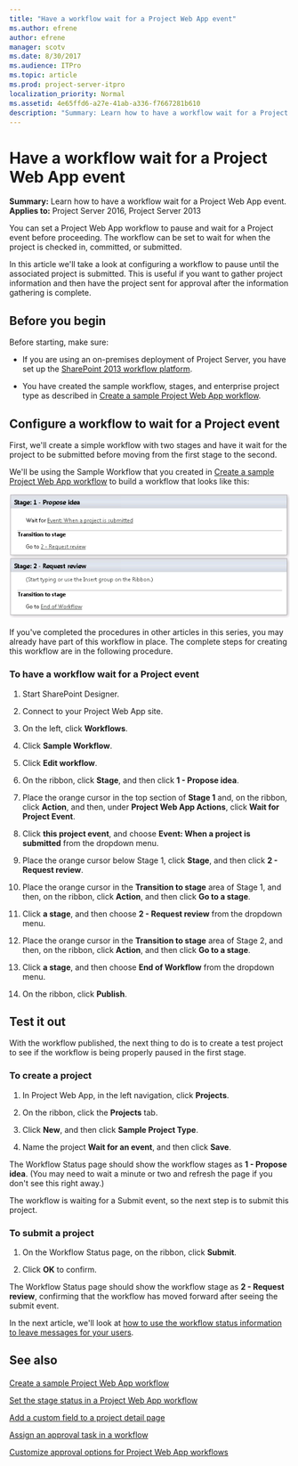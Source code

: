 ```yaml
---
title: "Have a workflow wait for a Project Web App event"
ms.author: efrene
author: efrene
manager: scotv
ms.date: 8/30/2017
ms.audience: ITPro
ms.topic: article
ms.prod: project-server-itpro
localization_priority: Normal
ms.assetid: 4e65ffd6-a27e-41ab-a336-f7667281b610
description: "Summary: Learn how to have a workflow wait for a Project Web App event."
---
```


# Have a workflow wait for a Project Web App event
 
 **Summary:** Learn how to have a workflow wait for a Project Web App event.<br/>
**Applies to:** Project Server 2016, Project Server 2013
  
You can set a Project Web App workflow to pause and wait for a Project event before proceeding. The workflow can be set to wait for when the project is checked in, committed, or submitted.
  
In this article we'll take a look at configuring a workflow to pause until the associated project is submitted. This is useful if you want to gather project information and then have the project sent for approval after the information gathering is complete.
  
## Before you begin
<a name="begin"> </a>

Before starting, make sure:
  
- If you are using an on-premises deployment of Project Server, you have set up the [SharePoint 2013 workflow platform](http://technet.microsoft.com/library/145fc383-d584-487a-8738-8de15512ae26%28Office.14%29.aspx).
    
- You have created the sample workflow, stages, and enterprise project type as described in [Create a sample Project Web App workflow](create-a-sample-project-web-app-workflow.md).
    
## Configure a workflow to wait for a Project event
<a name="proc1"> </a>

First, we'll create a simple workflow with two stages and have it wait for the project to be submitted before moving from the first stage to the second.
  
We'll be using the Sample Workflow that you created in [Create a sample Project Web App workflow](create-a-sample-project-web-app-workflow.md) to build a workflow that looks like this:
  
![Screenshot of workflow](images/WaitForEvent.png)
  
If you've completed the procedures in other articles in this series, you may already have part of this workflow in place. The complete steps for creating this workflow are in the following procedure.
  
### To have a workflow wait for a Project event

1. Start SharePoint Designer.
    
2. Connect to your Project Web App site.
    
3. On the left, click **Workflows**.
    
4. Click **Sample Workflow**.
    
5. Click **Edit workflow**.
    
6. On the ribbon, click **Stage**, and then click **1 - Propose idea**.
    
7. Place the orange cursor in the top section of **Stage 1** and, on the ribbon, click **Action**, and then, under **Project Web App Actions**, click **Wait for Project Event**.
    
8. Click **this project event**, and choose **Event: When a project is submitted** from the dropdown menu.
    
9. Place the orange cursor below Stage 1, click **Stage**, and then click **2 - Request review**.
    
10. Place the orange cursor in the **Transition to stage** area of Stage 1, and then, on the ribbon, click **Action**, and then click **Go to a stage**.
    
11. Click **a stage**, and then choose **2 - Request review** from the dropdown menu.
    
12. Place the orange cursor in the **Transition to stage** area of Stage 2, and then, on the ribbon, click **Action**, and then click **Go to a stage**.
    
13. Click **a stage**, and then choose **End of Workflow** from the dropdown menu.
    
14. On the ribbon, click **Publish**.
    
## Test it out
<a name="proc2"> </a>

With the workflow published, the next thing to do is to create a test project to see if the workflow is being properly paused in the first stage.
  
### To create a project

1. In Project Web App, in the left navigation, click **Projects**.
    
2. On the ribbon, click the **Projects** tab.
    
3. Click **New**, and then click **Sample Project Type**.
    
4. Name the project **Wait for an event**, and then click **Save**.
    
The Workflow Status page should show the workflow stages as **1 - Propose idea**. (You may need to wait a minute or two and refresh the page if you don't see this right away.)
  
The workflow is waiting for a Submit event, so the next step is to submit this project.
  
### To submit a project

1. On the Workflow Status page, on the ribbon, click **Submit**.
    
2. Click **OK** to confirm.
    
The Workflow Status page should show the workflow stage as **2 - Request review**, confirming that the workflow has moved forward after seeing the submit event.
  
In the next article, we'll look at [how to use the workflow status information to leave messages for your users](set-the-stage-status-in-a-project-web-app-workflow.md).
  
## See also
<a name="proc2"> </a>

#### 

[Create a sample Project Web App workflow](create-a-sample-project-web-app-workflow.md)
  
[Set the stage status in a Project Web App workflow](set-the-stage-status-in-a-project-web-app-workflow.md)
  
[Add a custom field to a project detail page](add-a-custom-field-to-a-project-detail-page.md)
  
[Assign an approval task in a workflow](assign-an-approval-task-in-a-workflow.md)
  
[Customize approval options for Project Web App workflows](customize-approval-options-for-project-web-app-workflows.md)

